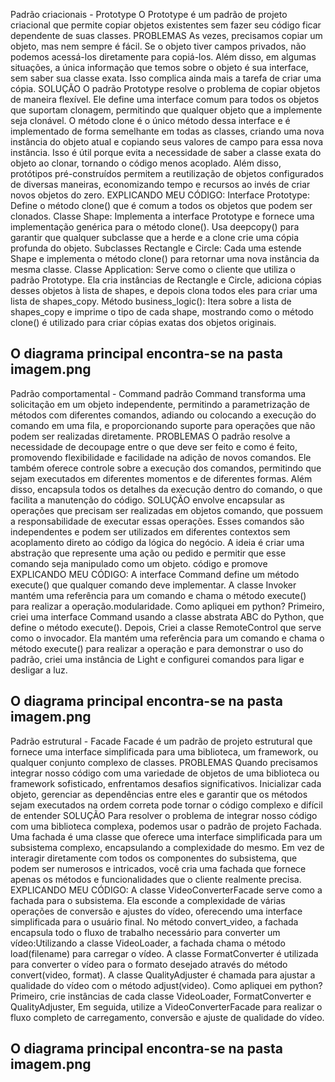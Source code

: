 Padrão criacionais - Prototype
O Prototype é um padrão de projeto criacional que permite copiar objetos existentes sem fazer seu código ficar dependente de suas classes.
PROBLEMAS
As vezes, precisamos copiar um objeto, mas nem sempre é fácil. Se o objeto tiver campos privados, não podemos acessá-los diretamente para copiá-los. Além disso, em algumas situações, a única informação que temos sobre o objeto é sua interface, sem saber sua classe exata. Isso complica ainda mais a tarefa de criar uma cópia. 
SOLUÇÃO
O padrão Prototype resolve o problema de copiar objetos de maneira flexível. Ele define uma interface comum para todos os objetos que suportam clonagem, permitindo que qualquer objeto que a implemente seja clonável. O método clone é o único método dessa interface e é implementado de forma semelhante em todas as classes, criando uma nova instância do objeto atual e copiando seus valores de campo para essa nova instância. Isso é útil porque evita a necessidade de saber a classe exata do objeto ao clonar, tornando o código menos acoplado. Além disso, protótipos pré-construídos permitem a reutilização de objetos configurados de diversas maneiras, economizando tempo e recursos ao invés de criar novos objetos do zero.
EXPLICANDO MEU CÓDIGO:
Interface Prototype: Define o método clone() que é comum a todos os objetos que podem ser clonados.
Classe Shape: Implementa a interface Prototype e fornece uma implementação genérica para o método clone(). Usa deepcopy() para garantir que qualquer subclasse que a herde e a clone crie uma cópia profunda do objeto.
Subclasses Rectangle e Circle: Cada uma estende Shape e implementa o método clone() para retornar uma nova instância da mesma classe.
Classe Application: Serve como o cliente que utiliza o padrão Prototype. Ela cria instâncias de Rectangle e Circle, adiciona cópias desses objetos à lista de shapes, e depois clona todos eles para criar uma lista de shapes_copy.
Método business_logic(): Itera sobre a lista de shapes_copy e imprime o tipo de cada shape, mostrando como o método clone() é utilizado para criar cópias exatas dos objetos originais.
## O diagrama principal encontra-se na pasta imagem.png

Padrão comportamental - Command
padrão Command transforma uma solicitação em um objeto independente, permitindo a parametrização de métodos com diferentes comandos, adiando ou colocando a execução do comando em uma fila, e proporcionando suporte para operações que não podem ser realizadas diretamente.
PROBLEMAS
 O padrão resolve a necessidade de decoupage entre o que deve ser feito e como é feito, promovendo flexibilidade e facilidade na adição de novos comandos. Ele também oferece controle sobre a execução dos comandos, permitindo que sejam executados em diferentes momentos e de diferentes formas. Além disso, encapsula todos os detalhes da execução dentro do comando, o que facilita a manutenção do código.
SOLUÇÃO
envolve encapsular as operações que precisam ser realizadas em objetos comando, que possuem a responsabilidade de executar essas operações. Esses comandos são independentes e podem ser utilizados em diferentes contextos sem acoplamento direto ao código da lógica do negócio. A ideia é criar uma abstração que represente uma ação ou pedido e permitir que esse comando seja manipulado como um objeto. código e promove 
EXPLICANDO MEU CÓDIGO:
 A interface Command define um método execute() que qualquer comando deve implementar. A classe Invoker mantém uma referência para um comando e chama o método execute() para realizar a operação.modularidade.
Como apliquei em python? Primeiro, criei uma interface Command usando a classe abstrata ABC do Python, que define o método execute(). Depois, Criei a classe RemoteControl que serve como o invocador. Ela mantém uma referência para um comando e chama o método execute() para realizar a operação e para demonstrar o uso do padrão, criei uma instância de Light e configurei comandos para ligar e desligar a luz.
## O diagrama principal encontra-se na pasta  imagem.png
Padrão estrutural - Facade
 Facade é um padrão de projeto estrutural que fornece uma interface simplificada para uma biblioteca, um framework, ou qualquer conjunto complexo de classes.
PROBLEMAS
Quando precisamos integrar nosso código com uma variedade de objetos de uma biblioteca ou framework sofisticado, enfrentamos desafios significativos. Inicializar cada objeto, gerenciar as dependências entre eles e garantir que os métodos sejam executados na ordem correta pode tornar o código complexo e difícil de entender
SOLUÇÃO
Para resolver o problema de integrar nosso código com uma biblioteca complexa, podemos usar o padrão de projeto Fachada. Uma fachada é uma classe que oferece uma interface simplificada para um subsistema complexo, encapsulando a complexidade do mesmo. Em vez de interagir diretamente com todos os componentes do subsistema, que podem ser numerosos e intricados, você cria uma fachada que fornece apenas os métodos e funcionalidades que o cliente realmente precisa.
EXPLICANDO MEU CÓDIGO:
A classe VideoConverterFacade serve como a fachada para o subsistema. Ela esconde a complexidade de várias operações de conversão e ajustes do vídeo, oferecendo uma interface simplificada para o usuário final.
No método convert_video, a fachada encapsula todo o fluxo de trabalho necessário para converter um vídeo:Utilizando a classe VideoLoader, a fachada chama o método load(filename) para carregar o vídeo.
A classe FormatConverter é utilizada para converter o vídeo para o formato desejado através do método convert(video, format).
A classe QualityAdjuster é chamada para ajustar a qualidade do vídeo com o método adjust(video).
Como apliquei em python? Primeiro, crie instâncias de cada classe VideoLoader, FormatConverter e QualityAdjuster, Em seguida, utilize a VideoConverterFacade para realizar o fluxo completo de carregamento, conversão e ajuste de qualidade do vídeo.
## O diagrama principal encontra-se na pasta  imagem.png




